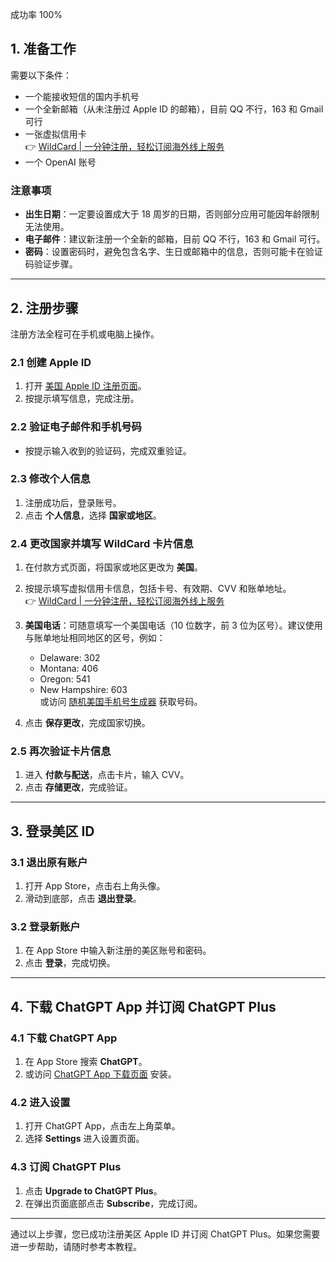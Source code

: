 成功率 100%

## 1. 准备工作

需要以下条件：

- 一个能接收短信的国内手机号
- 一个全新邮箱（从未注册过 Apple ID 的邮箱），目前 QQ 不行，163 和 Gmail 可行
- 一张虚拟信用卡  
  👉 [WildCard | 一分钟注册，轻松订阅海外线上服务](https://bit.ly/bewildcard)
- 一个 OpenAI 账号

### 注意事项

- **出生日期**：一定要设置成大于 18 周岁的日期，否则部分应用可能因年龄限制无法使用。
- **电子邮件**：建议新注册一个全新的邮箱，目前 QQ 不行，163 和 Gmail 可行。
- **密码**：设置密码时，避免包含名字、生日或邮箱中的信息，否则可能卡在验证码验证步骤。

---

## 2. 注册步骤

注册方法全程可在手机或电脑上操作。

### 2.1 创建 Apple ID

1. 打开 [美国 Apple ID 注册页面](https://appleid.apple.com/account)。
2. 按提示填写信息，完成注册。

### 2.2 验证电子邮件和手机号码

- 按提示输入收到的验证码，完成双重验证。

### 2.3 修改个人信息

1. 注册成功后，登录账号。
2. 点击 **个人信息**，选择 **国家或地区**。

### 2.4 更改国家并填写 WildCard 卡片信息

1. 在付款方式页面，将国家或地区更改为 **美国**。
2. 按提示填写虚拟信用卡信息，包括卡号、有效期、CVV 和账单地址。  
   👉 [WildCard | 一分钟注册，轻松订阅海外线上服务](https://bit.ly/bewildcard)
3. **美国电话**：可随意填写一个美国电话（10 位数字，前 3 位为区号）。建议使用与账单地址相同地区的区号，例如：
   - Delaware: 302
   - Montana: 406
   - Oregon: 541
   - New Hampshire: 603  
   或访问 [随机美国手机号生成器](https://bit.ly/bewildcard) 获取号码。

4. 点击 **保存更改**，完成国家切换。

### 2.5 再次验证卡片信息

1. 进入 **付款与配送**，点击卡片，输入 CVV。
2. 点击 **存储更改**，完成验证。

---

## 3. 登录美区 ID

### 3.1 退出原有账户

1. 打开 App Store，点击右上角头像。
2. 滑动到底部，点击 **退出登录**。

### 3.2 登录新账户

1. 在 App Store 中输入新注册的美区账号和密码。
2. 点击 **登录**，完成切换。

---

## 4. 下载 ChatGPT App 并订阅 ChatGPT Plus

### 4.1 下载 ChatGPT App

1. 在 App Store 搜索 **ChatGPT**。
2. 或访问 [ChatGPT App 下载页面](https://apps.apple.com/us/app/chatgpt/id6448311069) 安装。

### 4.2 进入设置

1. 打开 ChatGPT App，点击左上角菜单。
2. 选择 **Settings** 进入设置页面。

### 4.3 订阅 ChatGPT Plus

1. 点击 **Upgrade to ChatGPT Plus**。
2. 在弹出页面底部点击 **Subscribe**，完成订阅。

---

通过以上步骤，您已成功注册美区 Apple ID 并订阅 ChatGPT Plus。如果您需要进一步帮助，请随时参考本教程。